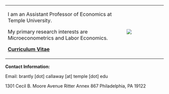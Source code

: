 
<table>
<tr>
<td width="75%">

<p>I am an Assistant Professor of Economics at Temple University. </p>

<p>My primary research interests are Microeconometrics and Labor Economics. </p>

<b><a href="http://www.bmciv.com/files/Callaway-CV-2-2017.pdf">Curriculum Vitae</a></b>

</td>

<td width="25%">

<img src="http://bc.bmciv.com/files/2016/09/IMG_0873-225x300.jpg">

</td>
</tr>
</table>



**Contact Information:**

Email: brantly [dot] callaway [at] temple [dot] edu

1301 Cecil B. Moore Avenue
Ritter Annex 867
Philadelphia, PA 19122

